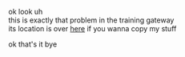 ok look uh  
this is exactly that problem in the training gateway  
its location is over [here](../../../../section1/part4/wormhole/quantum_pain.py) if you wanna copy my stuff  

ok that's it bye
